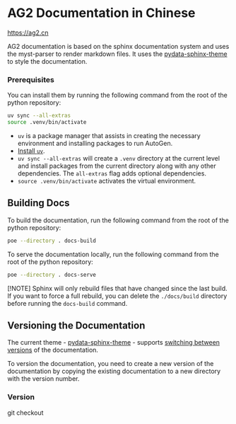 # AG2 Documentation in Chinese

https://ag2.cn

AG2 documentation is based on the sphinx documentation system and uses the myst-parser to render markdown files. It uses the [pydata-sphinx-theme](https://pydata-sphinx-theme.readthedocs.io/en/latest/) to style the documentation.

### Prerequisites

You can install them by running the following command from the root of the python repository:

```bash
uv sync --all-extras
source .venv/bin/activate
```

- `uv` is a package manager that assists in creating the necessary environment and installing packages to run AutoGen.
- [Install `uv`](https://docs.astral.sh/uv/getting-started/installation/).
- `uv sync --all-extras` will create a `.venv` directory at the current level and install packages from the current directory along with any other dependencies. The `all-extras` flag adds optional dependencies.
- `source .venv/bin/activate` activates the virtual environment.

## Building Docs

To build the documentation, run the following command from the root of the python repository:

```bash
poe --directory . docs-build
```

To serve the documentation locally, run the following command from the root of the python repository:

```bash
poe --directory . docs-serve
```

[!NOTE]
Sphinx will only rebuild files that have changed since the last build. If you want to force a full rebuild, you can delete the `./docs/build` directory before running the `docs-build` command.

## Versioning the Documentation

The current theme - [pydata-sphinx-theme](https://pydata-sphinx-theme.readthedocs.io/en/latest/) - supports [switching between versions](https://pydata-sphinx-theme.readthedocs.io/en/stable/user_guide/version-dropdown.html) of the documentation.

To version the documentation, you need to create a new version of the documentation by copying the existing documentation to a new directory with the version number. 

### Version

git checkout 
